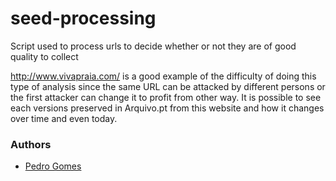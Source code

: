 # seed-processing
Script used to process urls to decide whether or not they are of good quality to collect

http://www.vivapraia.com/ is a good example of the difficulty of doing this type of analysis since the same URL can be attacked by different persons or the first attacker can change it to profit from other way. It is possible to see each versions preserved in Arquivo.pt from this website and how it changes over time and even today.

### Authors

- [Pedro Gomes](pedro.gomes.fccn@gmail.com)
